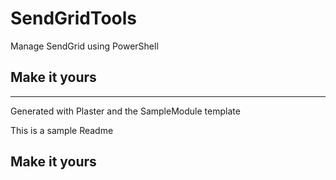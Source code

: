 # SendGridTools

Manage SendGrid using PowerShell

## Make it yours

---
Generated with Plaster and the SampleModule template


This is a sample Readme

## Make it yours
